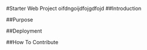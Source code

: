 #Starter Web Project
oifdngoijdfojgdfojd
##Introduction

##Purpose

##Deployment

##How To Contribute